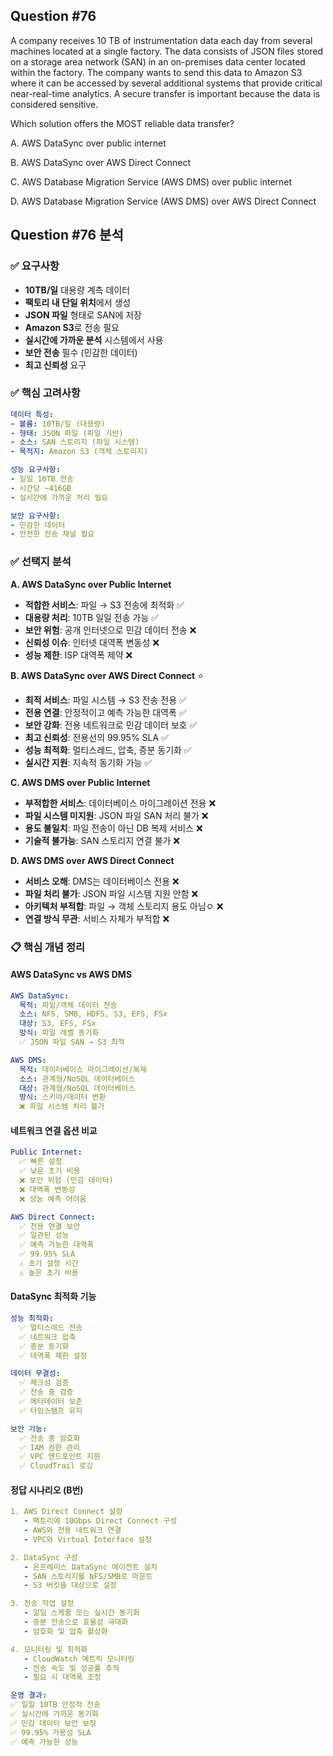 ## Question #76
A company receives 10 TB of instrumentation data each day from several machines located at a single factory. 
The data consists of JSON files stored on a storage area network (SAN) in an on-premises data center located within the factory. 
The company wants to send this data to Amazon S3 where it can be accessed by several additional systems that provide critical near-real-time analytics. 
A secure transfer is important because the data is considered sensitive.

Which solution offers the MOST reliable data transfer?

A. AWS DataSync over public internet

B. AWS DataSync over AWS Direct Connect

C. AWS Database Migration Service (AWS DMS) over public internet

D. AWS Database Migration Service (AWS DMS) over AWS Direct Connect

## Question #76 분석

### ✅ 요구사항
- **10TB/일** 대용량 계측 데이터
- **팩토리 내 단일 위치**에서 생성
- **JSON 파일** 형태로 SAN에 저장
- **Amazon S3**로 전송 필요
- **실시간에 가까운 분석** 시스템에서 사용
- **보안 전송** 필수 (민감한 데이터)
- **최고 신뢰성** 요구

### ✅ 핵심 고려사항
```yaml
데이터 특성:
- 볼륨: 10TB/일 (대용량)
- 형태: JSON 파일 (파일 기반)
- 소스: SAN 스토리지 (파일 시스템)
- 목적지: Amazon S3 (객체 스토리지)

성능 요구사항:
- 일일 10TB 전송
- 시간당 ~416GB
- 실시간에 가까운 처리 필요

보안 요구사항:
- 민감한 데이터
- 안전한 전송 채널 필요
```

### ✅ 선택지 분석

**A. AWS DataSync over Public Internet**
- **적합한 서비스**: 파일 → S3 전송에 최적화 ✅
- **대용량 처리**: 10TB 일일 전송 가능 ✅
- **보안 위험**: 공개 인터넷으로 민감 데이터 전송 ❌
- **신뢰성 이슈**: 인터넷 대역폭 변동성 ❌
- **성능 제한**: ISP 대역폭 제약 ❌

**B. AWS DataSync over AWS Direct Connect** ⭐
- **최적 서비스**: 파일 시스템 → S3 전송 전용 ✅
- **전용 연결**: 안정적이고 예측 가능한 대역폭 ✅
- **보안 강화**: 전용 네트워크로 민감 데이터 보호 ✅
- **최고 신뢰성**: 전용선의 99.95% SLA ✅
- **성능 최적화**: 멀티스레드, 압축, 증분 동기화 ✅
- **실시간 지원**: 지속적 동기화 가능 ✅

**C. AWS DMS over Public Internet**
- **부적합한 서비스**: 데이터베이스 마이그레이션 전용 ❌
- **파일 시스템 미지원**: JSON 파일 SAN 처리 불가 ❌
- **용도 불일치**: 파일 전송이 아닌 DB 복제 서비스 ❌
- **기술적 불가능**: SAN 스토리지 연결 불가 ❌

**D. AWS DMS over AWS Direct Connect**
- **서비스 오해**: DMS는 데이터베이스 전용 ❌
- **파일 처리 불가**: JSON 파일 시스템 지원 안함 ❌
- **아키텍처 부적합**: 파일 → 객체 스토리지 용도 아님ㅇ ❌
- **연결 방식 무관**: 서비스 자체가 부적합 ❌

### 📋 핵심 개념 정리

#### **AWS DataSync vs AWS DMS**
```yaml
AWS DataSync:
  목적: 파일/객체 데이터 전송
  소스: NFS, SMB, HDFS, S3, EFS, FSx
  대상: S3, EFS, FSx
  방식: 파일 레벨 동기화
  ✅ JSON 파일 SAN → S3 최적

AWS DMS:
  목적: 데이터베이스 마이그레이션/복제
  소스: 관계형/NoSQL 데이터베이스
  대상: 관계형/NoSQL 데이터베이스
  방식: 스키마/데이터 변환
  ❌ 파일 시스템 처리 불가
```

#### **네트워크 연결 옵션 비교**
```yaml
Public Internet:
  ✅ 빠른 설정
  ✅ 낮은 초기 비용
  ❌ 보안 위험 (민감 데이터)
  ❌ 대역폭 변동성
  ❌ 성능 예측 어려움

AWS Direct Connect:
  ✅ 전용 연결 보안
  ✅ 일관된 성능
  ✅ 예측 가능한 대역폭
  ✅ 99.95% SLA
  ⚠️ 초기 설정 시간
  ⚠️ 높은 초기 비용
```

#### **DataSync 최적화 기능**
```yaml
성능 최적화:
  ✅ 멀티스레드 전송
  ✅ 네트워크 압축
  ✅ 증분 동기화
  ✅ 대역폭 제한 설정

데이터 무결성:
  ✅ 체크섬 검증
  ✅ 전송 중 검증
  ✅ 메타데이터 보존
  ✅ 타임스탬프 유지

보안 기능:
  ✅ 전송 중 암호화
  ✅ IAM 권한 관리
  ✅ VPC 엔드포인트 지원
  ✅ CloudTrail 로깅
```

#### **정답 시나리오 (B번)**
```yaml
1. AWS Direct Connect 설정
   - 팩토리에 10Gbps Direct Connect 구성
   - AWS와 전용 네트워크 연결
   - VPC와 Virtual Interface 설정

2. DataSync 구성
   - 온프레미스 DataSync 에이전트 설치
   - SAN 스토리지를 NFS/SMB로 마운트
   - S3 버킷을 대상으로 설정

3. 전송 작업 설정
   - 일일 스케줄 또는 실시간 동기화
   - 증분 전송으로 효율성 극대화
   - 암호화 및 압축 활성화

4. 모니터링 및 최적화
   - CloudWatch 메트릭 모니터링
   - 전송 속도 및 성공률 추적
   - 필요 시 대역폭 조정

운영 결과:
✅ 일일 10TB 안정적 전송
✅ 실시간에 가까운 동기화
✅ 민감 데이터 보안 보장
✅ 99.95% 가용성 SLA
✅ 예측 가능한 성능
```

